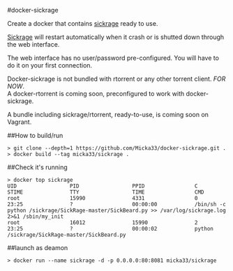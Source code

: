 #docker-sickrage

Create a docker that contains [sickrage][1] ready to use.  


[Sickrage][1] will restart automatically when it crash or is shutted down through the web interface.  


The web interface has no user/password pre-configured. You will have to do it on your first connection.  


Docker-sickrage is not bundled with rtorrent or any other torrent client. *FOR NOW*.  
A docker-rtorrent is coming soon, preconfigured to work with docker-sickrage.  

A bundle including sickrage/rtorrent, ready-to-use, is coming soon on Vagrant.  


##How to build/run

```
> git clone --depth=1 https://github.com/Micka33/docker-sickrage.git .
> docker build --tag micka33/sickrage .
```


##Check it's running


```
> docker top sickrage
UID                 PID                 PPID                C                   STIME               TTY                 TIME                CMD
root                15990               4331                0                   23:25               ?                   00:00:00            /bin/sh -c python /sickrage/SickRage-master/SickBeard.py >> /var/log/sickrage.log 2>&1 /sbin/my_init
root                16012               15990               2                   23:25               ?                   00:00:02            python /sickrage/SickRage-master/SickBeard.py
```

##launch as deamon

```
> docker run --name sickrage -d -p 0.0.0.0:80:8081 micka33/sickrage
```


[1]:  https://github.com/echel0n/SickRage
